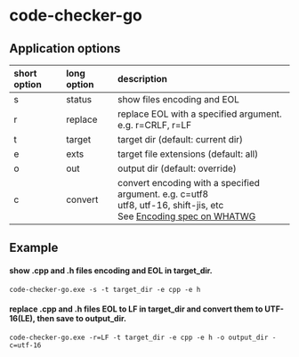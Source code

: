 # code-checker-go

## Application options
|short option|long option|description|
|:--|:--|:--|
|s|status|show files encoding and EOL|
|r|replace|replace EOL with a specified argument. e.g. r=CRLF, r=LF|
|t|target|target dir (default: current dir)|
|e|exts|target file extensions (default: all)|
|o|out|output dir (default: override)|
|c|convert|convert encoding with a specified argument. e.g. c=utf8 <br>utf8, utf-16, shift-jis, etc<br>See [Encoding spec on WHATWG](https://encoding.spec.whatwg.org/#names-and-labels)|

## Example

#### show .cpp and .h files encoding and EOL in target_dir.
```
code-checker-go.exe -s -t target_dir -e cpp -e h
```

#### replace .cpp and .h files EOL to LF in target_dir and convert them to UTF-16(LE), then save to output_dir.

```
code-checker-go.exe -r=LF -t target_dir -e cpp -e h -o output_dir -c=utf-16
```